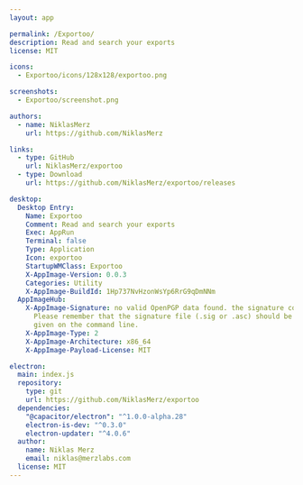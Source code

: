 ```yaml
---
layout: app

permalink: /Exportoo/
description: Read and search your exports
license: MIT

icons:
  - Exportoo/icons/128x128/exportoo.png

screenshots:
  - Exportoo/screenshot.png

authors:
  - name: NiklasMerz
    url: https://github.com/NiklasMerz

links:
  - type: GitHub
    url: NiklasMerz/exportoo
  - type: Download
    url: https://github.com/NiklasMerz/exportoo/releases

desktop:
  Desktop Entry:
    Name: Exportoo
    Comment: Read and search your exports
    Exec: AppRun
    Terminal: false
    Type: Application
    Icon: exportoo
    StartupWMClass: Exportoo
    X-AppImage-Version: 0.0.3
    Categories: Utility
    X-AppImage-BuildId: 1Hp737NvHzonWsYp6RrG9qDmNNm
  AppImageHub:
    X-AppImage-Signature: no valid OpenPGP data found. the signature could not be verified.
      Please remember that the signature file (.sig or .asc) should be the first file
      given on the command line.
    X-AppImage-Type: 2
    X-AppImage-Architecture: x86_64
    X-AppImage-Payload-License: MIT

electron:
  main: index.js
  repository:
    type: git
    url: https://github.com/NiklasMerz/exportoo
  dependencies:
    "@capacitor/electron": "^1.0.0-alpha.28"
    electron-is-dev: "^0.3.0"
    electron-updater: "^4.0.6"
  author:
    name: Niklas Merz
    email: niklas@merzlabs.com
  license: MIT
---
```

